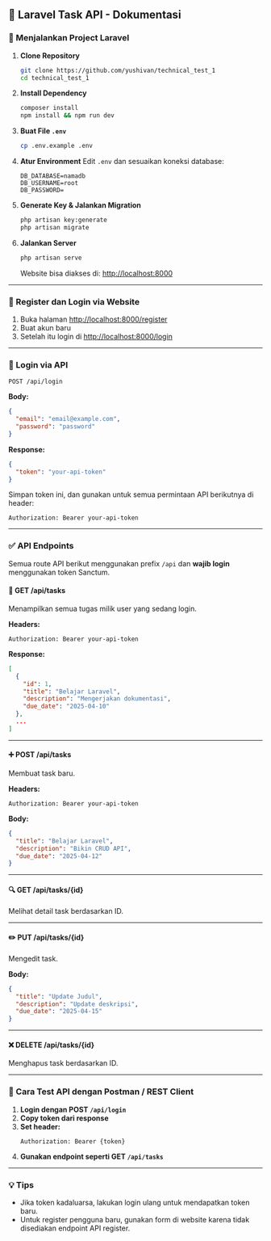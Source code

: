 ## 📘 Laravel Task API - Dokumentasi

### 🚀 Menjalankan Project Laravel

1. **Clone Repository**
   ```bash
   git clone https://github.com/yushivan/technical_test_1
   cd technical_test_1
   ```

2. **Install Dependency**
   ```bash
   composer install
   npm install && npm run dev
   ```

3. **Buat File `.env`**
   ```bash
   cp .env.example .env
   ```

4. **Atur Environment**
   Edit `.env` dan sesuaikan koneksi database:
   ```
   DB_DATABASE=namadb
   DB_USERNAME=root
   DB_PASSWORD=
   ```

5. **Generate Key & Jalankan Migration**
   ```bash
   php artisan key:generate
   php artisan migrate
   ```

6. **Jalankan Server**
   ```bash
   php artisan serve
   ```
   Website bisa diakses di: [http://localhost:8000](http://localhost:8000)

---

### 👥 Register dan Login via Website

1. Buka halaman [http://localhost:8000/register](http://localhost:8000/register)
2. Buat akun baru
3. Setelah itu login di [http://localhost:8000/login](http://localhost:8000/login)

---

### 🔐 Login via API

```http
POST /api/login
```

**Body:**
```json
{
  "email": "email@example.com",
  "password": "password"
}
```

**Response:**
```json
{
  "token": "your-api-token"
}
```

Simpan token ini, dan gunakan untuk semua permintaan API berikutnya di header:

```
Authorization: Bearer your-api-token
```

---

### ✅ API Endpoints

Semua route API berikut menggunakan prefix `/api` dan **wajib login** menggunakan token Sanctum.

#### 📄 GET /api/tasks

Menampilkan semua tugas milik user yang sedang login.

**Headers:**
```
Authorization: Bearer your-api-token
```

**Response:**
```json
[
  {
    "id": 1,
    "title": "Belajar Laravel",
    "description": "Mengerjakan dokumentasi",
    "due_date": "2025-04-10"
  },
  ...
]
```

---

#### ➕ POST /api/tasks

Membuat task baru.

**Headers:**
```
Authorization: Bearer your-api-token
```

**Body:**
```json
{
  "title": "Belajar Laravel",
  "description": "Bikin CRUD API",
  "due_date": "2025-04-12"
}
```

---

#### 🔍 GET /api/tasks/{id}

Melihat detail task berdasarkan ID.

---

#### ✏️ PUT /api/tasks/{id}

Mengedit task.

**Body:**
```json
{
  "title": "Update Judul",
  "description": "Update deskripsi",
  "due_date": "2025-04-15"
}
```

---

#### ❌ DELETE /api/tasks/{id}

Menghapus task berdasarkan ID.

---

### 🧪 Cara Test API dengan Postman / REST Client

1. **Login dengan POST `/api/login`**
2. **Copy token dari response**
3. **Set header:**
   ```
   Authorization: Bearer {token}
   ```
4. **Gunakan endpoint seperti GET `/api/tasks`**

---

### 💡 Tips

- Jika token kadaluarsa, lakukan login ulang untuk mendapatkan token baru.
- Untuk register pengguna baru, gunakan form di website karena tidak disediakan endpoint API register.

